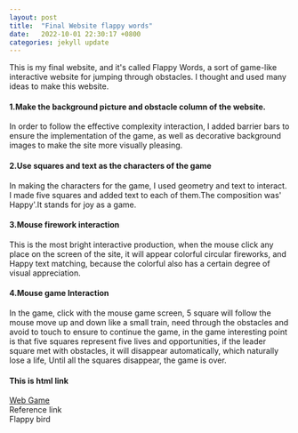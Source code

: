 ```yaml
---
layout: post
title:  "Final Website flappy words"
date:   2022-10-01 22:30:17 +0800
categories: jekyll update
---
```


This is my final website, and it's called Flappy Words, a sort of game-like interactive website for jumping through obstacles. I thought and used many ideas to make this website.


<h4>1.Make the background picture and obstacle column of the website.</h4>
In order to follow the effective complexity interaction, I added barrier bars to ensure the implementation of the game, as well as decorative background images to make the site more visually pleasing.

<h4>2.Use squares and text as the characters of the game</h4>
In making the characters for the game, I used geometry and text to interact. I made five squares and added text to each of them.The composition was' Happy'.It stands for joy as a game.

<h4>3.Mouse firework interaction</h4>
This is the most bright interactive production, when the mouse click any place on the screen of the site, it will appear colorful circular fireworks, and Happy text matching, because the colorful also has a certain degree of visual appreciation.

<h4>4.Mouse game Interaction</h4>
In the game, click with the mouse game screen, 5 square will follow the mouse move up and down like a small train, need through the obstacles and avoid to touch to ensure to continue the game, in the game interesting point is that five squares represent five lives and opportunities, if the leader square met with obstacles, it will disappear automatically, which naturally lose a life, Until all the squares disappear, the game is over.

<h4>This is html link</h4>
<a href="https://silvia312488492.github.io/web_game/index.html">Web Game</a>
<br>
Reference link
<br>
<a herf="https://www.youtube.com/watch?v=fQoJZuBwrkU">Flappy bird</a>


[jekyll-docs]: https://jekyllrb.com/docs/home
[jekyll-gh]:   https://github.com/jekyll/jekyll
[jekyll-talk]: https://talk.jekyllrb.com/
